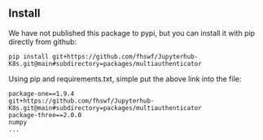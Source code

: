 ## Install
We have not published this package to pypi, but you can install it with pip directly from github:
```
pip install git+https://github.com/fhswf/Jupyterhub-K8s.git@main#subdirectory=packages/multiauthenticator
```
Using pip and requirements.txt, simple put the above link into the file:
```
package-one==1.9.4
git+https://github.com/fhswf/Jupyterhub-K8s.git@main#subdirectory=packages/multiauthenticator
package-three==2.0.0
numpy
...
```